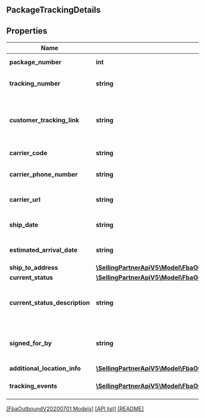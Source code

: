 ## PackageTrackingDetails

## Properties

Name | Type | Description | Notes
------------ | ------------- | ------------- | -------------
**package_number** | **int** | The package identifier. |
**tracking_number** | **string** | The tracking number for the package. | [optional]
**customer_tracking_link** | **string** | Link on swiship.com that allows customers to track the package. | [optional]
**carrier_code** | **string** | The name of the carrier. | [optional]
**carrier_phone_number** | **string** | The phone number of the carrier. | [optional]
**carrier_url** | **string** | The URL of the carrier's website. | [optional]
**ship_date** | **string** | A datetime string in ISO 8601 format. | [optional]
**estimated_arrival_date** | **string** | A datetime string in ISO 8601 format. | [optional]
**ship_to_address** | [**\SellingPartnerApiV5\Model\FbaOutboundV20200701\TrackingAddress**](TrackingAddress.md) |  | [optional]
**current_status** | [**\SellingPartnerApiV5\Model\FbaOutboundV20200701\CurrentStatus**](CurrentStatus.md) |  | [optional]
**current_status_description** | **string** | Description corresponding to the CurrentStatus value. | [optional]
**signed_for_by** | **string** | The name of the person who signed for the package. | [optional]
**additional_location_info** | [**\SellingPartnerApiV5\Model\FbaOutboundV20200701\AdditionalLocationInfo**](AdditionalLocationInfo.md) |  | [optional]
**tracking_events** | [**\SellingPartnerApiV5\Model\FbaOutboundV20200701\TrackingEvent[]**](TrackingEvent.md) | An array of tracking event information. | [optional]

[[FbaOutboundV20200701 Models]](../) [[API list]](../../Api) [[README]](../../../README.md)
